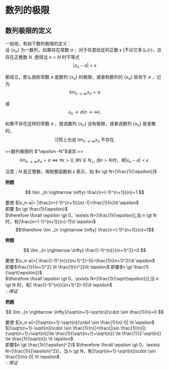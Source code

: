 # 数列的极限

## 数列极限的定义

一般地，有如下数列极限的定义：  
设 $\{x_n\}$ 为一数列，如果存在常数 $a$ ，对于任意给定的正数 $\epsilon$ (不论它多么小)，总存在正整数 $N$ ,使得当 $n \gt N$ 时不等式
$$
|x_n - a| \lt \epsilon 
$$

都成立，那么就称常数 $a$ 是数列 $\{x_n\}$ 的极限，或者称数列的 $\{x_n\}$ 收敛于 $a$ ，记为
$$
\lim _{n \rightarrow \infty} x_n=a
$$

或
$$
x_n \to a (n \to \infty).
$$

如果不存在这样的常数 $a$ ，就说数列 $\{x_n\}$ 没有极限，或者说数列 $\{x_n\}$ 是发散的，
$$\text { 习惯上也说 } \lim _{n \rightarrow \infty} x_n \text { 不存在. }$$

==数列极限的 $“\epsilon -N"$语言:==
$$
\lim _{n \rightarrow \infty} x_n=a \Leftrightarrow
\forall \epsilon \gt 0,\exists N \in N_+,当 n \gt N 时，有 |x_n-a| \lt \epsilon.
$$

注意：$N$ 是正整数，用取整函数和 $\epsilon$ 表示，如 $n \gt N=[\frac{1}{\epsilon}]$

**例题**

$$
\lim _{n \rightarrow \infty} \frac{n+(-1)^{n+1}}{n}=1
$$

要使 $|x_n-a|= |\frac{n+(-1)^{n+1}}{n}-1|=\frac{1}{n}\lt \epsilon$  
即要 $n \gt \frac{1}{\epsilon}$  
$\therefore \forall \epsilon \gt 0，\exists N=[\frac{1}{\epsilon}],当 n \gt N 时，有|\frac{n+(-1)^{n+1}}{n}-1|\lt \epsilon$  
$$\therefore \lim _{n \rightarrow \infty} \frac{n+(-1)^{n+1}}{n}=1$$

**例题**

$$
\lim _{n \rightarrow \infty} \frac{(-1)^{n}}{(n+1)^2}=0
$$

要使 $|x_n-a|=| \frac{(-1)^{n}}{(n+1)^2}-0|=\frac{1}{(n+1)^2}\lt \epsilon$  
即要$\frac{1}{(n+1)^2} \lt \frac{1}{n^2}\lt \epsilon$
即要$n \gt \frac{1}{\sqrt{\epsilon}}$  
$\therefore \forall \epsilon \gt 0，\exists N=[\frac{1}{\sqrt{\epsilon}}],当 n \gt N 时，有| \frac{(-1)^{n}}{(n+1)^2}-0|\lt \epsilon$  
$\therefore 得证$

**例题**

$$
\lim _{n \rightarrow \infty}(\sqrt{n+1}-\sqrt{n})\cdot \sin \frac{1}{n}=0
$$

要使 $|x_n-a|=|(\sqrt{n+1}-\sqrt{n})\cdot \sin \frac{1}{n}-0| \lt \epsilon$  
$|(\sqrt{n+1}-\sqrt{n})\cdot \sin \frac{1}{n}|=\frac{|\sin \frac{1}{n}|}{\sqrt{n+1}+\sqrt{n}}\le \frac{1}{\sqrt{n+1}+\sqrt{n}} \le \frac{1}{2 \sqrt{n}} \le \frac{1}{\sqrt{n}} \lt \epsilon$  
即要$n \gt \frac{1}{{\epsilon}^2}$
$\therefore \forall \epsilon \gt 0，\exists N=[\frac{1}{{\epsilon}^2}]，当 n \gt N，有|(\sqrt{n+1}-\sqrt{n})\cdot \sin \frac{1}{n}-0| \lt \epsilon$  
$\therefore 得证$
